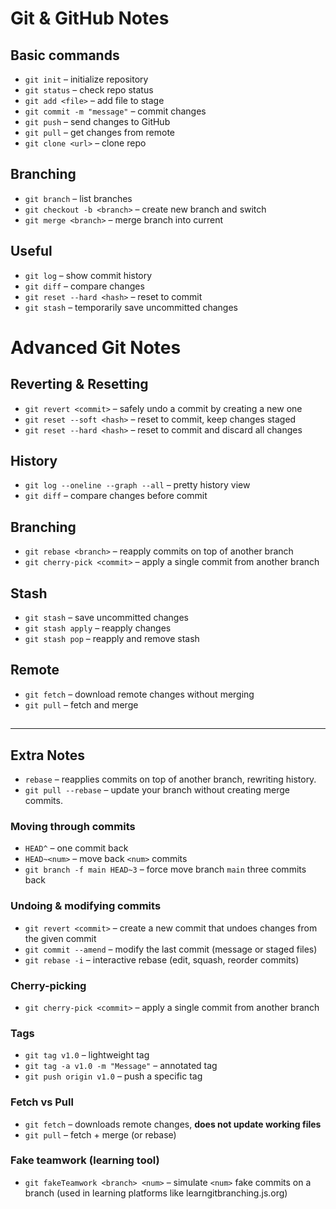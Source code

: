# Git & GitHub Notes

## Basic commands
- `git init` – initialize repository
- `git status` – check repo status
- `git add <file>` – add file to stage
- `git commit -m "message"` – commit changes
- `git push` – send changes to GitHub
- `git pull` – get changes from remote
- `git clone <url>` – clone repo

## Branching
- `git branch` – list branches
- `git checkout -b <branch>` – create new branch and switch
- `git merge <branch>` – merge branch into current

## Useful
- `git log` – show commit history
- `git diff` – compare changes
- `git reset --hard <hash>` – reset to commit
- `git stash` – temporarily save uncommitted changes

# Advanced Git Notes

## Reverting & Resetting
- `git revert <commit>` – safely undo a commit by creating a new one
- `git reset --soft <hash>` – reset to commit, keep changes staged
- `git reset --hard <hash>` – reset to commit and discard all changes

## History
- `git log --oneline --graph --all` – pretty history view
- `git diff` – compare changes before commit

## Branching
- `git rebase <branch>` – reapply commits on top of another branch
- `git cherry-pick <commit>` – apply a single commit from another branch

## Stash
- `git stash` – save uncommitted changes
- `git stash apply` – reapply changes
- `git stash pop` – reapply and remove stash

## Remote
- `git fetch` – download remote changes without merging
- `git pull` – fetch and merge


##
##

  ---

## Extra Notes

- `rebase` – reapplies commits on top of another branch, rewriting history.  
- `git pull --rebase` – update your branch without creating merge commits.  

### Moving through commits
- `HEAD^` – one commit back  
- `HEAD~<num>` – move back `<num>` commits  
- `git branch -f main HEAD~3` – force move branch `main` three commits back  

### Undoing & modifying commits
- `git revert <commit>` – create a new commit that undoes changes from the given commit  
- `git commit --amend` – modify the last commit (message or staged files)  
- `git rebase -i` – interactive rebase (edit, squash, reorder commits)  

### Cherry-picking
- `git cherry-pick <commit>` – apply a single commit from another branch  

### Tags
- `git tag v1.0` – lightweight tag  
- `git tag -a v1.0 -m "Message"` – annotated tag  
- `git push origin v1.0` – push a specific tag  

### Fetch vs Pull
- `git fetch` – downloads remote changes, **does not update working files**  
- `git pull` – fetch + merge (or rebase)  

### Fake teamwork (learning tool)
- `git fakeTeamwork <branch> <num>` – simulate `<num>` fake commits on a branch (used in learning platforms like learngitbranching.js.org)

 
